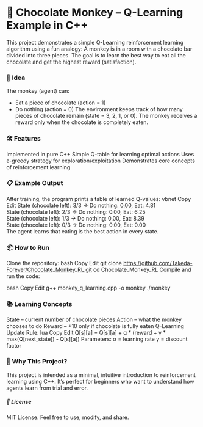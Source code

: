 # 🍫 Chocolate Monkey – Q-Learning Example in C++
This project demonstrates a simple Q-Learning reinforcement learning algorithm using a fun analogy:
A monkey is in a room with a chocolate bar divided into three pieces. The goal is to learn the best way to eat all the chocolate and get the highest reward (satisfaction).

### 🧠 Idea
The monkey (agent) can:
- Eat a piece of chocolate (action = 1)
- Do nothing (action = 0)
The environment keeps track of how many pieces of chocolate remain (state = 3, 2, 1, or 0).
The monkey receives a reward only when the chocolate is completely eaten.

### 🛠️ Features
Implemented in pure C++
Simple Q-table for learning optimal actions
Uses ε-greedy strategy for exploration/exploitation
Demonstrates core concepts of reinforcement learning

### 📋 Example Output
After training, the program prints a table of learned Q-values:
vbnet
Copy
Edit
State (chocolate left): 3/3 -> Do nothing: 0.00, Eat: 4.81  
State (chocolate left): 2/3 -> Do nothing: 0.00, Eat: 6.25  
State (chocolate left): 1/3 -> Do nothing: 0.00, Eat: 8.39  
State (chocolate left): 0/3 -> Do nothing: 0.00, Eat: 0.00  
The agent learns that eating is the best action in every state.

### 📦 How to Run
Clone the repository:
bash
Copy
Edit
git clone https://github.com/Takeda-Forever/Chocolate_Monkey_RL.git
cd Chocolate_Monkey_RL
Compile and run the code:

bash
Copy
Edit
g++ monkey_q_learning.cpp -o monkey
./monkey
### 📚 Learning Concepts
State – current number of chocolate pieces
Action – what the monkey chooses to do
Reward – +10 only if chocolate is fully eaten
Q-Learning Update Rule:
lua
Copy
Edit
Q[s][a] = Q[s][a] + α * (reward + γ * max(Q[next_state]) - Q[s][a])
Parameters:
α = learning rate
γ = discount factor

### 🤖 Why This Project?
This project is intended as a minimal, intuitive introduction to reinforcement learning using C++.
It’s perfect for beginners who want to understand how agents learn from trial and error.

##### 📌 License
MIT License. Feel free to use, modify, and share.
